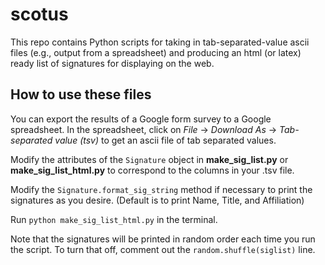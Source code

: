 # scotus

This repo contains Python scripts for taking in tab-separated-value ascii files (e.g., output from a spreadsheet) and producing an html (or latex) ready list of signatures for displaying on the web.

## How to use these files

You can export the results of a Google form survey to a Google spreadsheet. In the spreadsheet, click on *File* -> *Download  As* -> *Tab-separated value (tsv)* to get an ascii file of tab separated values.

Modify the attributes of the `Signature` object in **make_sig_list.py** or **make_sig_list_html.py** to correspond to the columns in your .tsv file.

Modify the `Signature.format_sig_string` method if necessary to print the signatures as you desire. (Default is to print Name, Title, and Affiliation)

Run `python make_sig_list_html.py` in the terminal.

Note that the signatures will be printed in random order each time you run the script. To turn that off, comment out the `random.shuffle(siglist)` line.

